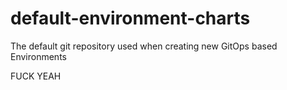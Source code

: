 # default-environment-charts
The default git repository used when creating new GitOps based Environments

FUCK YEAH
